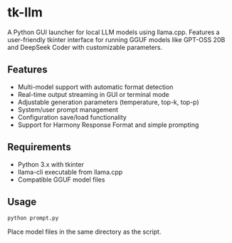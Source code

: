 # tk-llm

A Python GUI launcher for local LLM models using llama.cpp. Features a user-friendly tkinter interface for running GGUF models like GPT-OSS 20B and DeepSeek Coder with customizable parameters.

## Features
- Multi-model support with automatic format detection
- Real-time output streaming in GUI or terminal mode
- Adjustable generation parameters (temperature, top-k, top-p)
- System/user prompt management
- Configuration save/load functionality
- Support for Harmony Response Format and simple prompting

## Requirements
- Python 3.x with tkinter
- llama-cli executable from llama.cpp
- Compatible GGUF model files

## Usage
```bash
python prompt.py
```

Place model files in the same directory as the script.
